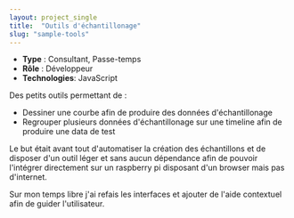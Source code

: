 ```yaml
---
layout: project_single
title:  "Outils d'échantillonage"
slug: "sample-tools"
---
```


* **Type** : Consultant, Passe-temps
* **Rôle** : Développeur
* **Technologies**: JavaScript

Des petits outils permettant de :

 - Dessiner une courbe afin de produire des données d'échantillonage
 - Regrouper plusieurs données d'échantillonage sur une timeline afin de produire une data de test

Le but était avant tout d'automatiser la création des échantillons et de disposer d'un outil léger et sans aucun dépendance afin de pouvoir l'intégrer directement sur un raspberry pi disposant d'un browser mais pas d'internet.

Sur mon temps libre j'ai refais les interfaces et ajouter de l'aide contextuel afin de guider l'utilisateur.